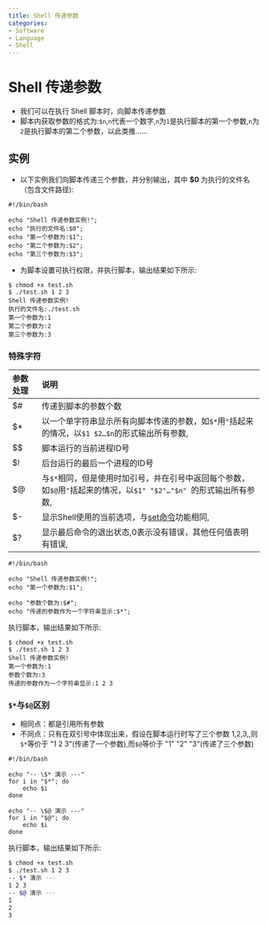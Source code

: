 ```yaml
---
title: Shell 传递参数
categories:
- Software
- Language
- Shell
---
```

# Shell 传递参数

- 我们可以在执行 Shell 脚本时，向脚本传递参数
- 脚本内获取参数的格式为:`$n`,`n`代表一个数字,`n`为`1`是执行脚本的第一个参数,`n`为`2`是执行脚本的第二个参数，以此类推……

## 实例

- 以下实例我们向脚本传递三个参数，并分别输出，其中 **$0** 为执行的文件名（包含文件路径):

```shell
#!/bin/bash

echo "Shell 传递参数实例!";
echo "执行的文件名:$0";
echo "第一个参数为:$1";
echo "第二个参数为:$2";
echo "第三个参数为:$3";
```

- 为脚本设置可执行权限，并执行脚本，输出结果如下所示:

```shell
$ chmod +x test.sh
$ ./test.sh 1 2 3
Shell 传递参数实例!
执行的文件名:./test.sh
第一个参数为:1
第二个参数为:2
第三个参数为:3
```

### 特殊字符

| 参数处理 | 说明                                                         |
| :------- | :----------------------------------------------------------- |
| $#       | 传递到脚本的参数个数                                         |
| $*       | 以一个单字符串显示所有向脚本传递的参数，如`$*`用`"`括起来的情况，以`$1 $2…$n`的形式输出所有参数,|
| $$       | 脚本运行的当前进程ID号                                       |
| $!       | 后台运行的最后一个进程的ID号                                 |
| $@       | 与`$*`相同，但是使用时加引号，并在引号中返回每个参数，如`$@`用`"`括起来的情况，以`$1" "$2"…"$n" `的形式输出所有参数,|
| $-       | 显示Shell使用的当前选项，与[set命令](https://www.runoob.com/linux/linux-comm-set.html)功能相同,|
| $?       | 显示最后命令的退出状态,0表示没有错误，其他任何值表明有错误,|

```shell
#!/bin/bash

echo "Shell 传递参数实例!";
echo "第一个参数为:$1";

echo "参数个数为:$#";
echo "传递的参数作为一个字符串显示:$*";
```

执行脚本，输出结果如下所示:

```shell
$ chmod +x test.sh
$ ./test.sh 1 2 3
Shell 传递参数实例!
第一个参数为:1
参数个数为:3
传递的参数作为一个字符串显示:1 2 3
```

### `$*`与`$@`区别

- 相同点：都是引用所有参数
- 不同点：只有在双引号中体现出来，假设在脚本运行时写了三个参数 1,2,3,,则`$*`等价于 "1 2 3"(传递了一个参数),而`$@`等价于 "1" "2" "3"(传递了三个参数)

```shell
#!/bin/bash

echo "-- \$* 演示 ---"
for i in "$*"; do
    echo $i
done

echo "-- \$@ 演示 ---"
for i in "$@"; do
    echo $i
done
```

执行脚本，输出结果如下所示:

```bash
$ chmod +x test.sh
$ ./test.sh 1 2 3
-- $* 演示 ---
1 2 3
-- $@ 演示 ---
1
2
3
```

